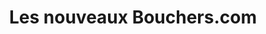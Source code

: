 ---
title: "Les nouveaux Bouchers.com"
url: /saint-jean-de-la-ruelle/les-nouveaux-bouchers-com/
shop: boucherie
---